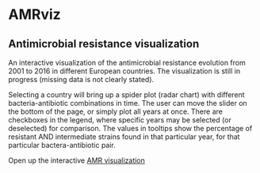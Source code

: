 # AMRviz
## Antimicrobial resistance visualization

An interactive visualization of the antimicrobial resistance evolution from 2001 to 2016 in different European countries.
The visualization is still in progress (missing data is not clearly stated).

Selecting a country will bring up a spider plot (radar chart) with different bacteria-antibiotic combinations in time.
The user can move the slider on the bottom of the page, or simply plot all years at once. There are checkboxes in the legend, where specific years may be selected (or deselected) for comparison. The values in tooltips show the percentage of resistant AND intermediate strains found in that particular year, for that particular bactera-antibiotic pair.

Open up the interactive [AMR visualization](https://stup4r.github.io/AMRviz/)
